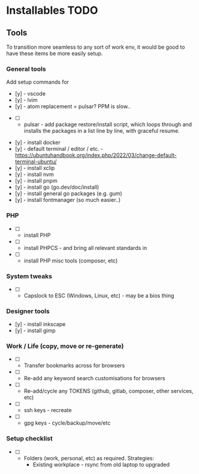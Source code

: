 # Installables TODO

## Tools
To transition more seamless to any sort of work env, it would be good to have
these items be more easily setup.

### General tools
Add setup commands for
- [y] - vscode
- [y] - lvim
- [y] - atom replacement = pulsar? PPM is slow..
- [ ] - pulsar - add package restore/install script, which loops through and installs the
        packages in a list line by line, with graceful resume.
- [y] - install docker
- [y] - default terminal / editor / etc. - https://ubuntuhandbook.org/index.php/2022/03/change-default-terminal-ubuntu/
- [y] - install xclip
- [y] - install nvm
- [y] - install pnpm
- [y] - install go (go.dev/doc/install)
- [y] - install general go packages (e.g. gum)
- [y] - install fontmanager (so much easier..)

### PHP
- [ ] - install PHP
- [ ] - install PHPCS - and bring all relevant standards in
- [ ] - install PHP misc tools (composer, etc)

### System tweaks
- [ ] - Capslock to ESC (Windows, Linux, etc) - may be a bios thing

### Designer tools
- [y] - install inkscape
- [y] - install gimp

### Work / Life (copy, move or re-generate)
- [ ] - Transfer bookmarks across for browsers
- [ ] - Re-add any keyword search customisations for browsers
- [ ] - Re-add/cycle any TOKENS (github, gitlab, composer, other services, etc)

- [ ] - ssh keys - recreate
- [ ] - gpg keys - cycle/backup/move/etc

### Setup checklist
- [ ] - Folders (work, personal, etc) as required.
    Strategies:
    - Existing workplace - rsync from old laptop to upgraded
